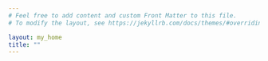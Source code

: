 ```yaml
---
# Feel free to add content and custom Front Matter to this file.
# To modify the layout, see https://jekyllrb.com/docs/themes/#overriding-theme-defaults

layout: my_home
title: ""
---
```


<!-- ### 施工中
歡迎來到這裡，施工中。 -->